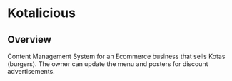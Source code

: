 # Kotalicious

## Overview
Content Management System for an Ecommerce business that sells Kotas (burgers).
The owner can update the menu and posters for discount advertisements.


